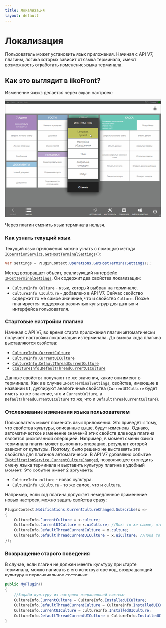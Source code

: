 ```yaml
---
title: Локализация
layout: default
---
```

# Локализация #

Пользователь может установить язык приложения. Начиная с API V7, плагины, логика которых зависит от языка терминала, имеют возможность отработать изменение языка терминала. 

## Как это выглядит в iikoFront?

Изменение языка делается через экран настроек:

![date-numpad-popup](../../img/Localization/changeLanguage.png)

Через плагин сменить язык терминала нельзя.

### Как узнать текущий язык

Текущий язык приложения можно узнать с помощью метода [`IOperationService.GetHostTerminalSettings()`](https://iiko.github.io/front.api.sdk/v7/html/M_Resto_Front_Api_IOperationService_GetHostTerminalSettings.htm):
```cs
var settings = PluginContext.Operations.GetHostTerminalSettings();
```
Метод возвращает объект, реализующий интерфейс [`IHostTerminalSettings`](https://iiko.github.io/front.api.sdk/v7/html/T_Resto_Front_Api_Data_Organization_IHostTerminalSettings.htm). Он содержит два свойства локализации:
- `CultureInfo Culture` - язык, который выбран на терминале.
- `CultureInfo UICulture` - добавлено в API V7. Сейчас свойство содержит то же самое значение, что и свойство `Culture`. Позже планируется поддержка различных культрур для данных и интерфейса пользователя. 

### Стартовые настройки плагина

Начиная с API V7, во время старта приложения плагин автоматически получает настройки локализации из терминала. До вызова кода плагина выставляются свойства:

- [`CultureInfo.CurrentCulture`](https://docs.microsoft.com/ru-ru/dotnet/api/system.globalization.cultureinfo.currentculture?view=net-6.0)
- [`CultureInfo.CurrentUICulture`](https://docs.microsoft.com/ru-ru/dotnet/api/system.globalization.cultureinfo.currentuiculture?view=net-6.0)
- [`CultureInfo.DefaultThreadCurrentCulture`](https://docs.microsoft.com/ru-ru/dotnet/api/system.globalization.cultureinfo.defaultthreadcurrentculture?view=net-6.0)
- [`CCultureInfo.DefaultThreadCurrentUICulture`](https://docs.microsoft.com/ru-ru/dotnet/api/system.globalization.cultureinfo.defaultthreadcurrentuiculture?view=net-6.0)

Данные свойства получают те же значения, какие они имеют в терминале. Как и в случае `IHostTerminalSettings`, свойства, имеющие в названии `UI`, дублируют аналогичные свойства (`CurrentUICulture` будет иметь то же значение, что и `CurrentCulture`, а `DefaultThreadCurrentUICulture` то же, что и `DefaultThreadCurrentCulture`).

### Отслеживание изменения языка пользователем

Пользователь может поменять язык приложения. Это приведёт к тому, что свойства культуры, описанные выше, будут изменены. Однако, автоматичесткое изменение значений этих свойств для кода плагина является рискованной операцией. Например, в момент смены языка терминала плагин может выполнять операцию, результат которой зависит от культуры. Поэтому, было решено не выставлять эти свойства для плагинов автоматически. В API V7 добавлено событие [`INotificationService.CurrentCultureChanged`](https://iiko.github.io/front.api.sdk/v7/html/P_Resto_Front_Api_INotificationService_CurrentCultureChanged.htm), позволяющее отследить смену языка терминала и выставить культуру плагина в удобный момент. Это событие имеет 2 аргумента:

- `CultureInfo culture` - новая культура.
- `CultureInfo uiCulture` - то же самое, что и `culture`.

Например, если код плагина допускает немедленное применение новых настроек, можно задать свойства сразу:

```cs
PluginContext.Notifications.CurrentCultureChanged.Subscribe(x =>
{
    CultureInfo.CurrentCulture = x.culture;
    CultureInfo.CurrentUICulture = x.uiCulture; //Пока то же самое, что и x.culture
    CultureInfo.DefaultThreadCurrentCulture = x.culture;
    CultureInfo.DefaultThreadCurrentUICulture = x.uiCulture; //Пока то же самое, что и x.culture
});
```

### Возвращение старого поведения

В случае, если плагин не должен менять культуру при старте терминала, можно написать в его конструкторе код, возвращающий культуру в первоначальное состояние:

```cs
public MyPlugin()
{
    //Задаём культуру из настроек операционной системы
    CultureInfo.CurrentCulture = CultureInfo.InstalledUICulture;
    CultureInfo.DefaultThreadCurrentCulture = CultureInfo.InstalledUICulture;
    CultureInfo.CurrentUICulture = CultureInfo.InstalledUICulture;
    CultureInfo.DefaultThreadCurrentUICulture = CultureInfo.InstalledUICulture;
}
```